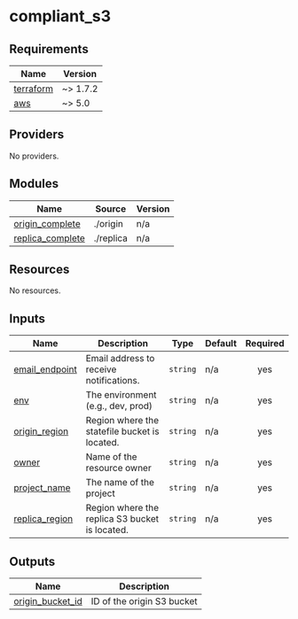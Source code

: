 # compliant_s3

<!-- BEGIN_TF_DOCS -->
## Requirements

| Name | Version |
|------|---------|
| <a name="requirement_terraform"></a> [terraform](#requirement\_terraform) | ~> 1.7.2 |
| <a name="requirement_aws"></a> [aws](#requirement\_aws) | ~> 5.0 |

## Providers

No providers.

## Modules

| Name | Source | Version |
|------|--------|---------|
| <a name="module_origin_complete"></a> [origin\_complete](#module\_origin\_complete) | ./origin | n/a |
| <a name="module_replica_complete"></a> [replica\_complete](#module\_replica\_complete) | ./replica | n/a |

## Resources

No resources.

## Inputs

| Name | Description | Type | Default | Required |
|------|-------------|------|---------|:--------:|
| <a name="input_email_endpoint"></a> [email\_endpoint](#input\_email\_endpoint) | Email address to receive notifications. | `string` | n/a | yes |
| <a name="input_env"></a> [env](#input\_env) | The environment (e.g., dev, prod) | `string` | n/a | yes |
| <a name="input_origin_region"></a> [origin\_region](#input\_origin\_region) | Region where the statefile bucket is located. | `string` | n/a | yes |
| <a name="input_owner"></a> [owner](#input\_owner) | Name of the resource owner | `string` | n/a | yes |
| <a name="input_project_name"></a> [project\_name](#input\_project\_name) | The name of the project | `string` | n/a | yes |
| <a name="input_replica_region"></a> [replica\_region](#input\_replica\_region) | Region where the replica S3 bucket is located. | `string` | n/a | yes |

## Outputs

| Name | Description |
|------|-------------|
| <a name="output_origin_bucket_id"></a> [origin\_bucket\_id](#output\_origin\_bucket\_id) | ID of the origin S3 bucket |
<!-- END_TF_DOCS -->

